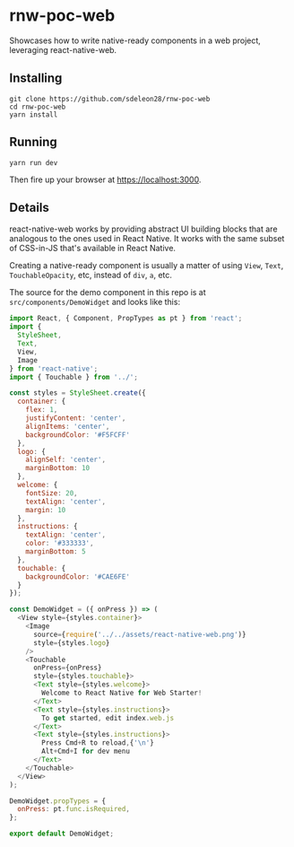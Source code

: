 # rnw-poc-web

Showcases how to write native-ready components in a web project, leveraging react-native-web.

## Installing

```
git clone https://github.com/sdeleon28/rnw-poc-web
cd rnw-poc-web
yarn install
```

## Running

```
yarn run dev
```

Then fire up your browser at [https://localhost:3000](https://localhost:3000).

## Details

react-native-web works by providing abstract UI building blocks that are analogous to the ones used in React Native. It works with the same subset of CSS-in-JS that's available in React Native. 

Creating a native-ready component is usually a matter of using `View`, `Text`, `TouchableOpacity`, etc, instead of `div`, `a`, etc.

The source for the demo component in this repo is at `src/components/DemoWidget` and looks like this:

```javascript
import React, { Component, PropTypes as pt } from 'react';
import {
  StyleSheet,
  Text,
  View,
  Image
} from 'react-native';
import { Touchable } from '../';

const styles = StyleSheet.create({
  container: {
    flex: 1,
    justifyContent: 'center',
    alignItems: 'center',
    backgroundColor: '#F5FCFF'
  },
  logo: {
    alignSelf: 'center',
    marginBottom: 10
  },
  welcome: {
    fontSize: 20,
    textAlign: 'center',
    margin: 10
  },
  instructions: {
    textAlign: 'center',
    color: '#333333',
    marginBottom: 5
  },
  touchable: {
    backgroundColor: '#CAE6FE'
  }
});

const DemoWidget = ({ onPress }) => (
  <View style={styles.container}>
    <Image
      source={require('../../assets/react-native-web.png')}
      style={styles.logo}
    />
    <Touchable
      onPress={onPress}
      style={styles.touchable}>
      <Text style={styles.welcome}>
        Welcome to React Native for Web Starter!
      </Text>
      <Text style={styles.instructions}>
        To get started, edit index.web.js
      </Text>
      <Text style={styles.instructions}>
        Press Cmd+R to reload,{'\n'}
        Alt+Cmd+I for dev menu
      </Text>
    </Touchable>
  </View>
);

DemoWidget.propTypes = {
  onPress: pt.func.isRequired,
};

export default DemoWidget;
```
